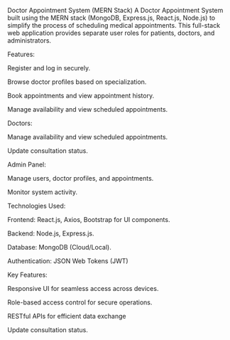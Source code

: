 Doctor Appointment System (MERN Stack)
A Doctor Appointment System built using the MERN stack (MongoDB, Express.js, React.js, Node.js) to simplify the process of scheduling medical appointments. This full-stack web application provides separate user roles for patients, doctors, and administrators.



Features:

Register and log in securely.

Browse doctor profiles based on specialization.

Book appointments and view appointment history.

Manage availability and view scheduled appointments.

Doctors:

Manage availability and view scheduled appointments.

Update consultation status.

Admin Panel:

Manage users, doctor profiles, and appointments.

Monitor system activity.

Technologies Used:

Frontend: React.js, Axios, Bootstrap for UI components.

Backend: Node.js, Express.js.

Database: MongoDB (Cloud/Local).

Authentication: JSON Web Tokens (JWT)

Key Features:

Responsive UI for seamless access across devices.

Role-based access control for secure operations.

RESTful APIs for efficient data exchange














Update consultation status.
